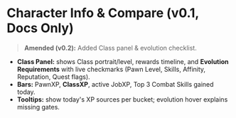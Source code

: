 # Character Info & Compare (v0.1, Docs Only)
> **Amended (v0.2):** Added Class panel & evolution checklist.

- **Class Panel:** shows Class portrait/level, rewards timeline, and **Evolution Requirements** with live checkmarks (Pawn Level, Skills, Affinity, Reputation, Quest flags).
- **Bars:** PawnXP, **ClassXP**, active JobXP, Top 3 Combat Skills gained today.
- **Tooltips:** show today's XP sources per bucket; evolution hover explains missing gates.

